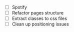 - [ ] Spotify
- [ ] Refactor pages structure
- [ ] Extract classes to css files
- [ ] Clean up positioning issues
